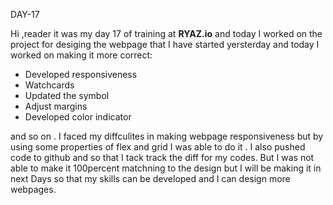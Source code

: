 DAY-17

Hi ,reader it was my day 17 of training at **RYAZ.io** and today I worked on the project for desiging the webpage that I have started yersterday and today I worked on making it more correct:

* Developed responsiveness
* Watchcards
* Updated the symbol
* Adjust margins
* Developed color indicator

 and so on . I faced my diffculites in making webpage responsiveness but by using some properties of flex and grid I was able to do it . I also pushed code to github and  so that I tack track the diff for my codes. But I was not able to make it 100percent matchning to the design but I will be making it in  next Days so that my skills can be developed and I can design more webpages.